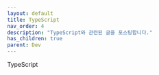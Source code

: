 ```yaml
---
layout: default
title: TypeScript
nav_order: 4
description: "TypeScript와 관련된 글을 포스팅합니다."
has_children: true
parent: Dev
---
```

TypeScript